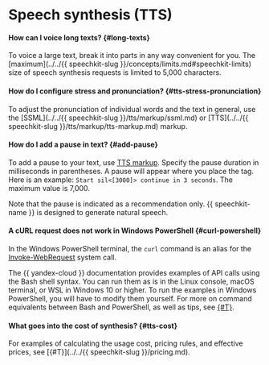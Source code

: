 # Speech synthesis (TTS)

#### How can I voice long texts? {#long-texts}

To voice a large text, break it into parts in any way convenient for you. The [maximum](../../{{ speechkit-slug }}/concepts/limits.md#speechkit-limits) size of speech synthesis requests is limited to 5,000 characters.

#### How do I configure stress and pronunciation? {#tts-stress-pronunciation}

To adjust the pronunciation of individual words and the text in general, use the [SSML](../../{{ speechkit-slug }}/tts/markup/ssml.md) or [TTS](../../{{ speechkit-slug }}/tts/markup/tts-markup.md) markup.

#### How do I add a pause in text? {#add-pause}

To add a pause to your text, use [TTS markup](../../speechkit/tts/markup/tts-markup#markup-elements). Specify the pause duration in milliseconds in parentheses. A pause will appear where you place the tag. Here is an example: `Start sil<[3000]> continue in 3 seconds`. The maximum value is 7,000.

Note that the pause is indicated as a recommendation only. {{ speechkit-name }} is designed to generate natural speech.

#### A cURL request does not work in Windows PowerShell {#curl-powershell}

In the Windows PowerShell terminal, the `curl` command is an alias for the [Invoke-WebRequest](https://docs.microsoft.com/en-us/powershell/module/microsoft.powershell.utility/invoke-webrequest) system call. 

The {{ yandex-cloud }} documentation provides examples of API calls using the Bash shell syntax. You can run them as is in the Linux console, macOS terminal, or WSL in Windows 10 or higher. To run the examples in Windows PowerShell, you will have to modify them yourself. For more on command equivalents between Bash and PowerShell, as well as tips, see [{#T}](../../overview/concepts/console-syntax-guide.md).

#### What goes into the cost of synthesis? {#tts-cost}

For examples of calculating the usage cost, pricing rules, and effective prices, see [{#T}](../../{{ speechkit-slug }}/pricing.md).

